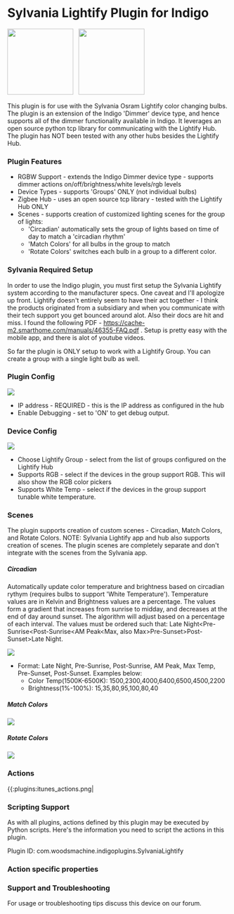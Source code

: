 # Sylvania Lightify Plugin for Indigo

<img src="/assets/img/lightify-icon.png" width="150"/>&nbsp;&nbsp;&nbsp;<img src="/assets/img/indigo-icon.png" width="150"/>

This plugin is for use with the Sylvania Osram Lightify color changing bulbs. The plugin is an extension of the Indigo 'Dimmer'
device type, and hence supports all of the dimmer functionality available in Indigo. It leverages an open source python tcp library
for communicating with the Lightify Hub. The plugin has NOT been tested with any other hubs besides the Lightify Hub.

### Plugin Features
* RGBW Support - extends the Indigo Dimmer device type - supports dimmer actions on/off/brightness/white levels/rgb levels
* Device Types - supports 'Groups' ONLY (not individual bulbs)
* Zigbee Hub - uses an open source tcp library - tested with the Lightify Hub ONLY
* Scenes - supports creation of customized lighting scenes for the group of lights:
  * 'Circadian' automatically sets the group of lights based on time of day to match a 'circadian rhythm'
  * 'Match Colors' for all bulbs in the group to match
  * 'Rotate Colors' switches each bulb in a group to a different color.

### Sylvania Required Setup

In order to use the Indigo plugin, you must first setup the Sylvania Lightify system according to the manufacturer specs.
One caveat and I'll apologize up front. Lightify doesn't entirely seem to have their act together - I think the products
originated from a subsidiary and when you communicate with their tech support you get bounced around alot. Also their docs
are hit and miss. I found the following PDF - https://cache-m2.smarthome.com/manuals/46355-FAQ.pdf . Setup is pretty
easy with the mobile app, and there is alot of youtube videos.

So far the plugin is ONLY setup to work with a Lightify Group. You can create a group with a single light bulb as well.

### Plugin Config

<img src="/assets/img/plugin-config.png"/>

* IP address - REQUIRED - this is the IP address as configured in the hub
* Enable Debugging - set to 'ON' to get debug output.

### Device Config

<img src="/assets/img/group-device-config.png"/>

* Choose Lightify Group - select from the list of groups configured on the Lightify Hub
* Supports RGB - select if the devices in the group support RGB. This will also show the RGB color pickers
* Supports White Temp - select if the devices in the group support tunable white temperature.

### Scenes

The plugin supports creation of custom scenes - Circadian, Match Colors, and Rotate Colors.
NOTE: Sylvania Lightify app and hub also supports creation of scenes. The plugin scenes are completely separate
and don't integrate with the scenes from the Sylvania app.

##### Circadian

Automatically update color temperature and brightness based on circadian rythym (requires bulbs to support 'White Temperature').
Temperature values are in Kelvin and Brightness values are a percentage. The values form a gradient that increases from
sunrise to midday, and decreases at the end of day around sunset. The algorithm will adjust based on a percentage of each
interval. The values must be ordered such that: Late Night&lt;Pre-Sunrise&lt;Post-Sunrise&lt;AM Peak&lt;Max,
also Max&gt;Pre-Sunset&gt;Post-Sunset&gt;Late Night.

<img src="/assets/img/circadian-scene.png"/>

* Format: Late Night, Pre-Sunrise, Post-Sunrise, AM Peak, Max Temp, Pre-Sunset, Post-Sunset.
Examples below:
  * Color Temp(1500K-6500K): 1500,2300,4000,6400,6500,4500,2200</Label>
  * Brightness(1%-100%): 15,35,80,95,100,80,40</Label>


##### Match Colors

<img src="/assets/img/match-colors-scene.png"/>

##### Rotate Colors

<img src="/assets/img/rotate-colors-scene.png"/>


### Actions
{{:plugins:itunes_actions.png|


### Scripting Support
As with all plugins, actions defined by this plugin may be executed by Python scripts. Here's the information you need to script the actions in this plugin.

Plugin ID: com.woodsmachine.indigoplugins.SylvaniaLightify

### Action specific properties

### Support and Troubleshooting
For usage or troubleshooting tips discuss this device on our forum.